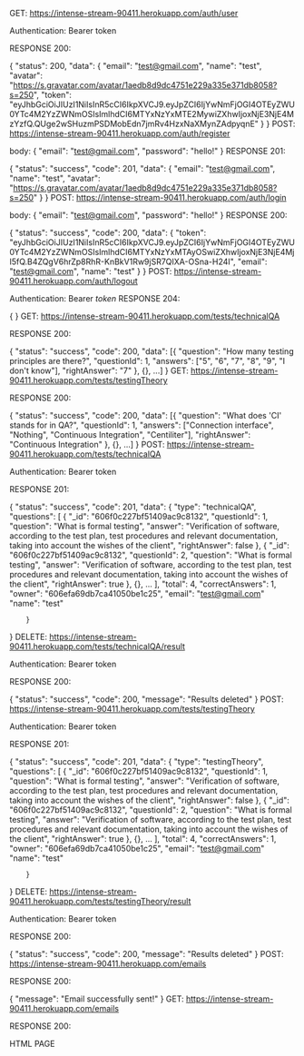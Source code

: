 GET: https://intense-stream-90411.herokuapp.com/auth/user

Authentication: Bearer token

RESPONSE 200:

{
"status": 200,
"data": {
"email": "test@gmail.com",
"name": "test",
"avatar": "https://s.gravatar.com/avatar/1aedb8d9dc4751e229a335e371db8058?s=250",
"token": "eyJhbGciOiJIUzI1NiIsInR5cCI6IkpXVCJ9.eyJpZCI6IjYwNmFjOGI4OTEyZWU0YTc4M2YzZWNmOSIsImlhdCI6MTYxNzYxMTE2MywiZXhwIjoxNjE3NjE4MzYzfQ.QUge2wSHuzmPSDMobEdn7jmRv4HzxNaXMynZAdpyqnE"
}
}
POST: https://intense-stream-90411.herokuapp.com/auth/register

body: {
"email": "test@gmail.com",
"password": "hello!"
}
RESPONSE 201:

{
"status": "success",
"code": 201,
"data": {
"email": "test@gmail.com",
"name": "test",
"avatar": "https://s.gravatar.com/avatar/1aedb8d9dc4751e229a335e371db8058?s=250"
}
}
POST: https://intense-stream-90411.herokuapp.com/auth/login

body: {
"email": "test@gmail.com",
"password": "hello!"
}
RESPONSE 200:

{
"status": "success",
"code": 200,
"data": {
"token": "eyJhbGciOiJIUzI1NiIsInR5cCI6IkpXVCJ9.eyJpZCI6IjYwNmFjOGI4OTEyZWU0YTc4M2YzZWNmOSIsImlhdCI6MTYxNzYxMTAyOSwiZXhwIjoxNjE3NjE4MjI5fQ.B4ZQgV6hrZp8RhR-KnBkV1Rw9jSR7QIXA-OSna-H24I",
"email": "test@gmail.com",
"name": "test"
}
}
POST: https://intense-stream-90411.herokuapp.com/auth/logout

Authentication: Bearer _token_
RESPONSE 204:

{
}
GET: https://intense-stream-90411.herokuapp.com/tests/technicalQA

RESPONSE 200:

{
"status": "success",
"code": 200,
"data": [{
"question": "How many testing principles are there?",
"questionId": 1,
"answers": ["5", "6", "7", "8", "9", "I don't know"],
"rightAnswer": "7"
}, {}, ...]
}
GET: https://intense-stream-90411.herokuapp.com/tests/testingTheory

RESPONSE 200:

{
"status": "success",
"code": 200,
"data": [{
"question": "What does 'CI' stands for in QA?",
"questionId": 1,
"answers": ["Connection interface", "Nothing", "Continuous Integration", "Centiliter"],
"rightAnswer": "Continuous Integration"
}, {}, ...]
}
POST: https://intense-stream-90411.herokuapp.com/tests/technicalQA

Authentication: Bearer token

RESPONSE 201:

{
"status": "success",
"code": 201,
"data": {
"type": "technicalQA",
"questions": [
{
"_id": "606f0c227bf51409ac9c8132",
"questionId": 1,
"question": "What is formal testing",
"answer": "Verification of software, according to the test plan, test procedures and relevant documentation, taking into account the wishes of the client",
"rightAnswer": false
},
{
"_id": "606f0c227bf51409ac9c8132",
"questionId": 2,
"question": "What is formal testing",
"answer": "Verification of software, according to the test plan, test procedures and relevant documentation, taking into account the wishes of the client",
"rightAnswer": true
}, {}, ...
],
"total": 4,
"correctAnswers": 1,
"owner": "606efa69db7ca41050be1c25",
"email": "test@gmail.com"
"name": "test"

        }

}
DELETE: https://intense-stream-90411.herokuapp.com/tests/technicalQA/result

Authentication: Bearer token

RESPONSE 200:

{
"status": "success",
"code": 200,
"message": "Results deleted"
}
POST: https://intense-stream-90411.herokuapp.com/tests/testingTheory

Authentication: Bearer token

RESPONSE 201:

{
"status": "success",
"code": 201,
"data": {
"type": "testingTheory",
"questions": [
{
"_id": "606f0c227bf51409ac9c8132",
"questionId": 1,
"question": "What is formal testing",
"answer": "Verification of software, according to the test plan, test procedures and relevant documentation, taking into account the wishes of the client",
"rightAnswer": false
},
{
"_id": "606f0c227bf51409ac9c8132",
"questionId": 2,
"question": "What is formal testing",
"answer": "Verification of software, according to the test plan, test procedures and relevant documentation, taking into account the wishes of the client",
"rightAnswer": true
}, {}, ...
],
"total": 4,
"correctAnswers": 1,
"owner": "606efa69db7ca41050be1c25",
"email": "test@gmail.com"
"name": "test"

        }

}
DELETE: https://intense-stream-90411.herokuapp.com/tests/testingTheory/result

Authentication: Bearer token

RESPONSE 200:

{
"status": "success",
"code": 200,
"message": "Results deleted"
}
POST: https://intense-stream-90411.herokuapp.com/emails

RESPONSE 200:

{
"message": "Email successfully sent!"
}
GET: https://intense-stream-90411.herokuapp.com/emails

RESPONSE 200:

HTML PAGE
